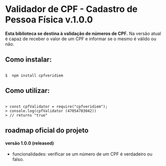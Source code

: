 # Validador de CPF - Cadastro de Pessoa Física v.1.0.0

**Esta biblioteca se destina à validação de números de CPF.**
Na versão atual é capaz de receber o valor de um CPF e informar se o mesmo é válido ou não.

## Como instalar:

```shell

$  npm install cpfveridiem

```

## Como utilizar:

```node

> const cpfValidator = require("cpfveridiem");
> console.log(cpfValidator (47054783042))
> // returns "true"

```

## roadmap oficial do projeto

#### versão 1.0.0 (released)
- funcionalidades: verificar se um número de um CPF é verdadeiro ou falso.
